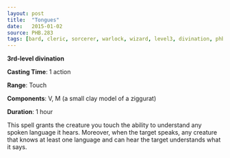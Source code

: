 ```yaml
---
layout: post
title:  "Tongues"
date:   2015-01-02
source: PHB.283
tags: [bard, cleric, sorcerer, warlock, wizard, level3, divination, phb, fan]
---
```


**3rd-level divination**

**Casting Time**: 1 action

**Range**: Touch

**Components**: V, M (a small clay model of a ziggurat)

**Duration**: 1 hour

This spell grants the creature you touch the ability to understand any spoken language it hears. Moreover, when the target speaks, any creature that knows at least one language and can hear the target understands what it says.
